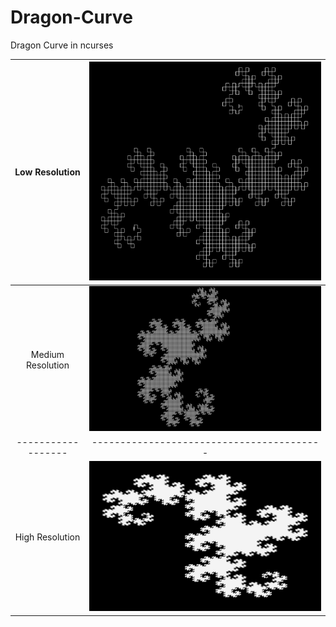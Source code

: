 # Dragon-Curve
 Dragon Curve in ncurses

Low Resolution    |  ![Dragon Curve Low Resolution](LR.png)
:----------------:|:-----------------------------------------:
Medium Resolution | ![Dragon Curve Medium Resolution](MR.png)
------------------|-----------------------------------------
High Resolution   | ![Dragon Curve High Resolution](HR.png)
